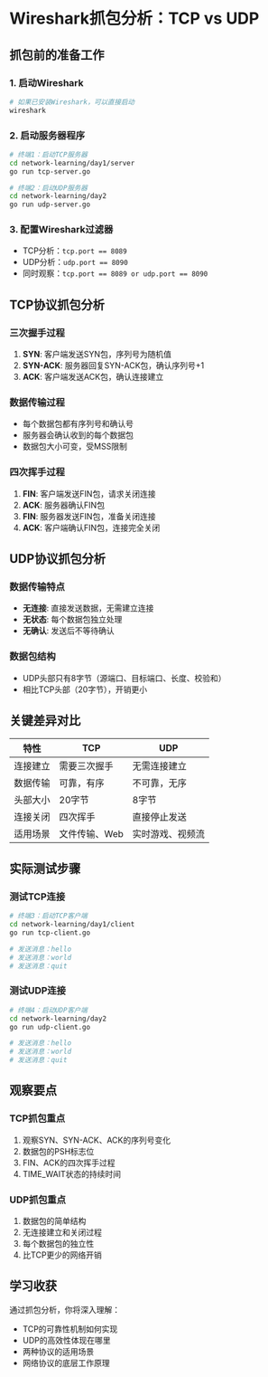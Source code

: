 # Wireshark抓包分析：TCP vs UDP

## 抓包前的准备工作

### 1. 启动Wireshark
```bash
# 如果已安装Wireshark，可以直接启动
wireshark
```

### 2. 启动服务器程序
```bash
# 终端1：启动TCP服务器
cd network-learning/day1/server
go run tcp-server.go

# 终端2：启动UDP服务器
cd network-learning/day2
go run udp-server.go
```

### 3. 配置Wireshark过滤器
- TCP分析：`tcp.port == 8089`
- UDP分析：`udp.port == 8090`
- 同时观察：`tcp.port == 8089 or udp.port == 8090`

## TCP协议抓包分析

### 三次握手过程
1. **SYN**: 客户端发送SYN包，序列号为随机值
2. **SYN-ACK**: 服务器回复SYN-ACK包，确认序列号+1
3. **ACK**: 客户端发送ACK包，确认连接建立

### 数据传输过程
- 每个数据包都有序列号和确认号
- 服务器会确认收到的每个数据包
- 数据包大小可变，受MSS限制

### 四次挥手过程
1. **FIN**: 客户端发送FIN包，请求关闭连接
2. **ACK**: 服务器确认FIN包
3. **FIN**: 服务器发送FIN包，准备关闭连接
4. **ACK**: 客户端确认FIN包，连接完全关闭

## UDP协议抓包分析

### 数据传输特点
- **无连接**: 直接发送数据，无需建立连接
- **无状态**: 每个数据包独立处理
- **无确认**: 发送后不等待确认

### 数据包结构
- UDP头部只有8字节（源端口、目标端口、长度、校验和）
- 相比TCP头部（20字节），开销更小

## 关键差异对比

| 特性 | TCP | UDP |
|------|-----|-----|
| 连接建立 | 需要三次握手 | 无需连接建立 |
| 数据传输 | 可靠，有序 | 不可靠，无序 |
| 头部大小 | 20字节 | 8字节 |
| 连接关闭 | 四次挥手 | 直接停止发送 |
| 适用场景 | 文件传输、Web | 实时游戏、视频流 |

## 实际测试步骤

### 测试TCP连接
```bash
# 终端3：启动TCP客户端
cd network-learning/day1/client
go run tcp-client.go

# 发送消息：hello
# 发送消息：world
# 发送消息：quit
```

### 测试UDP连接
```bash
# 终端4：启动UDP客户端
cd network-learning/day2
go run udp-client.go

# 发送消息：hello
# 发送消息：world
# 发送消息：quit
```

## 观察要点

### TCP抓包重点
1. 观察SYN、SYN-ACK、ACK的序列号变化
2. 数据包的PSH标志位
3. FIN、ACK的四次挥手过程
4. TIME_WAIT状态的持续时间

### UDP抓包重点
1. 数据包的简单结构
2. 无连接建立和关闭过程
3. 每个数据包的独立性
4. 比TCP更少的网络开销

## 学习收获

通过抓包分析，你将深入理解：
- TCP的可靠性机制如何实现
- UDP的高效性体现在哪里
- 两种协议的适用场景
- 网络协议的底层工作原理